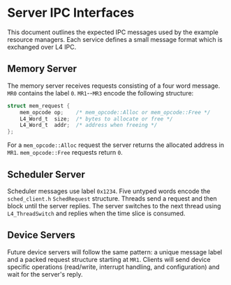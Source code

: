 # Server IPC Interfaces

This document outlines the expected IPC messages used by the example
resource managers.  Each service defines a small message format which
is exchanged over L4 IPC.

## Memory Server

The memory server receives requests consisting of a four word message.
`MR0` contains the label `0`.  `MR1`--`MR3` encode the following
structure:

```c
struct mem_request {
    mem_opcode op;    /* mem_opcode::Alloc or mem_opcode::Free */
    L4_Word_t  size;  /* bytes to allocate or free */
    L4_Word_t  addr;  /* address when freeing */
};
```

For a `mem_opcode::Alloc` request the server returns the allocated address in
`MR1`.  `mem_opcode::Free` requests return `0`.

## Scheduler Server

Scheduler messages use label `0x1234`.  Five untyped words encode the
`sched_client.h` `SchedRequest` structure.  Threads send a request and
then block until the server replies.  The server switches to the next
thread using `L4_ThreadSwitch` and replies when the time slice is
consumed.

## Device Servers

Future device servers will follow the same pattern: a unique message
label and a packed request structure starting at `MR1`.  Clients will
send device specific operations (read/write, interrupt handling, and
configuration) and wait for the server's reply.
